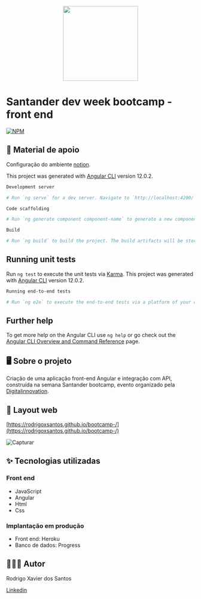 <p align="center">
 <img width="200px" src="https://user-images.githubusercontent.com/85380530/124314317-95a9e600-db48-11eb-9517-2d33226d98e5.PNG" />
</p>

# Santander dev week bootcamp - front end

[![NPM](https://img.shields.io/npm/l/react)](https://github.com/rodrigoxsantos/bootcamp/blob/main/LICENSE) 

## 📝 Material de apoio 

Configuração do ambiente [notion](https://www.notion.so/Material-de-Apoio-Bootcamp-Santander-4b731275cc9b499d90fe5f8b6a75e3bd).

This project was generated with [Angular CLI](https://github.com/angular/angular-cli) version 12.0.2.
```bash
Development server

# Run `ng serve` for a dev server. Navigate to `http://localhost:4200/`. The app will automatically reload if you change any of the source files.

Code scaffolding

# Run `ng generate component component-name` to generate a new component. You can also use `ng generate directive|pipe|service|class|guard|interface|enum|module`.

Build

# Run `ng build` to build the project. The build artifacts will be stored in the `dist/` directory.
```
## Running unit tests

Run `ng test` to execute the unit tests via [Karma](https://karma-runner.github.io).
This project was generated with [Angular CLI](https://github.com/angular/angular-cli) version 12.0.2.
```bash
Running end-to-end tests

# Run `ng e2e` to execute the end-to-end tests via a platform of your choice. To use this command, you need to first add a package that implements end-to-end testing capabilities.
```
## Further help

To get more help on the Angular CLI use `ng help` or go check out the [Angular CLI Overview and Command Reference](https://angular.io/cli) page.

## 🖥️ Sobre o projeto 
 Criação de uma aplicação front-end Angular e integração com API, construída na semana Santander bootcamp, evento organizado pela  [Digitalinnovation](https://digitalinnovation.one/).

 
 
## 🔖 Layout web
[https://rodrigoxsantos.github.io/bootcamp-/](https://rodrigoxsantos.github.io/bootcamp-/)

![Capturar](https://user-images.githubusercontent.com/85380530/124323670-18866d00-db58-11eb-9a3d-5926ae7c3bb2.PNG)

## ✨ Tecnologias utilizadas

### Front end
- JavaScript 
- Angular
- Html
- Css

### Implantação em produção
- Front end: Heroku
- Banco de dados: Progress

## 👨🏽‍💻 Autor

Rodrigo Xavier dos Santos

[Linkedin](https://www.linkedin.com/in/rodrigoxsantos/) 
